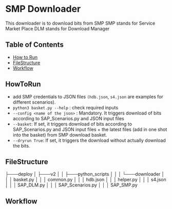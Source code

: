 # SMP Downloader
This downloader is to download bits from SMP
SMP stands for Service Market Place
DLM stands for Download Manager

## Table of Contents
- [How to Run](#HowToRun)
- [FileStructure](#FileStructure)
- [Workflow](#Workflow)

## HowToRun
- add SMP credentials to JSON files `(hdb.json`, `s4.json` are examples for different scenarios).
- `python3 basket.py --help` : check required inputs
- `--config <name of the json>` : Mandatory. It triggers download of bits according to SAP_Scenarios.py and JSON input files
- `--basket`: If set, it triggers download of bits according to SAP_Scenarios.py and JSON input files + the latest files (add in one shot into the basket) from SMP download basket.
- `--dryrun True`: If set, it triggers the download without actually download the bits.

## FileStructure
├───deploy
│   ├───v2
│   │   ├───python_scripts
│   │   │   └───downloader
│   │   │           basket.py
│   │   │           common.py
│   │   │           hdb.json
│   │   │           helper.py
│   │   │           s4.json
│   │   │           SAP_DLM.py
│   │   │           SAP_Scenarios.py
│   │   │           SAP_SMP.py

## Workflow
